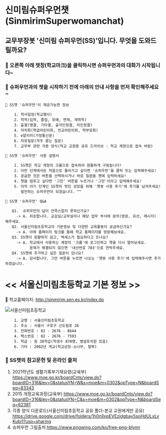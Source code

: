 # 신미림슈퍼우먼챗(SinmirimSuperwomanchat)

## 교무부장봇 '**신미림 슈퍼우먼(SS)**'입니다. 무엇을 도와드릴까요? 

###  👸 오른쪽 아래 챗창(학교마크)을 클릭하시면 슈퍼우먼과의 대화가 시작됩니다~ 
###  👸 슈퍼우먼과의 챗을 시작하기 전에 아래의 안내 사항을 먼저 확인해주세요~

    🎯 SS챗 '슈퍼우먼'이 제공가능한 정보 
    
        1. 학사일정(학교행사)
        2. 학적(입학, 졸업, 유예, 면제, 재취학)
        3. 출결(병결, 기타결, 출석인정결, 미인정결)
        4. 자치회(학급어린이회, 전교어린이회, 학부모회)
        5. e알리미(가정통신문)
        6. 자유질문(자주 묻는 질문)
        7. 교무부 관련 각종 양식(학교 교원용 공유 드라이브 : 학교 계정으로 접속 바람)        
    
    🎯 SS챗 '슈퍼우먼' 사용 설명서         

        1. SS챗은 학교 계정의 크롬으로 접속하야 원활하게 구동됩니다!
        2. 어떤 단계에서든 처음으로 돌아가고 싶다면 '슈퍼우먼'을 클릭 또는 입력해주세요!
        3. 궁금한 것은 버튼을 선택하시거나 바로 질문을 챗에 입력하세요! 
        4. 챗을 멈추고 싶다면 '그만' 버튼을 누르거나 '그만'이라고 입력해주세요!
        5. 아직 아기 단계인 SS챗의 멋진 성장을 위해 '챗봇 사용 후기'에 후기를 남겨주세요! 
           발전하는 슈퍼우먼이 되겠습니다. ^^

    🎯 SS챗 '슈퍼우먼' Q&A
    
       Q1.  슈퍼우먼의 답이 만족스럽지 못하신가요? 
         -> A. 죄송합니다. 교감실/교무실이나 해당 업무 부서에 문의(방문, 유선, 메시지) 해주세요.           
       Q2. 서울신미림초등학교의 기본정보 및 다양한 교육활동이 궁금하신가요?
         -> A. 아래 홈페이지 링크를 통해 학교 홈페이지를 방문해보세요.
       Q3. SS챗이 원활하지 않고, 엑세스가 필요하다고 뜨나요?
         -> A. 학교에서 사용하는 계정의 '크롬'에 로그인하고 챗을 다시 열어보세요.
               문제가 해결되지 않으면 '내선번호 703'으로 연락주세요.                        
       Q4. SS챗에 추가하고 싶은 질문이 있나요?
         -> A. 감사합니다. 그만 버튼을 누르면 나오는 '챗봇 사용 후기'에 입력해주시면 추가하겠습니다.
          
# << 서울신미림초등학교 기본 정보 >>

🏤 학교홈페이지: <http://sinmirim.sen.es.kr/index.do>

![서울신미림초등학교](https://user-images.githubusercontent.com/81283008/118608543-c3cfa280-b7f4-11eb-8098-00584081914d.JPG)
        

        1. 교명 : 서울신미림초등학교
        2. 주소 : 서울시 구로구 신도림로 26
        3. 전화번호 : 02 - 2676 - 8644
        4. 팩스번호 : 02 - 2676 - 7593
        5. 학급 : 총 38학급(학생수 870명, 병설유치원 있음)
        6. 기타 : 2002년 개교(학교상징-소나무, 철쭉)


###  👸 SS챗의 참고문헌 및 온라인 출처

1. 2021학년도 생활기록부기재요령(교육부) <https://www.moe.go.kr/boardCnts/view.do?boardID=316&lev=0&statusYN=W&s=moe&m=0302&opType=N&boardSeq=83343>
2. 2015 개정교육과정(교육부) <https://www.moe.go.kr/boardCnts/view.do?boardID=316&lev=0&statusYN=C&s=moe&m=0302&opType=N&boardSeq=62381>
4. 각종 양식 다운로드(서울신미림초등학교 공유 폴더-본교 교원에게만 공유) <https://drive.google.com/drive/folders/1h0nIlxpEVEzjdgbay5soHdULxLvKubi1?usp=sharing>
5. 슈퍼우먼 그림출처 <https://www.pngwing.com/ko/free-png-blymr>
